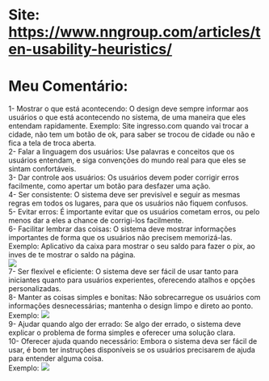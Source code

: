 # Site: https://www.nngroup.com/articles/ten-usability-heuristics/

# Meu Comentário:
1- Mostrar o que está acontecendo: O design deve sempre informar aos usuários o que está acontecendo no sistema, de uma maneira que eles entendam rapidamente. Exemplo: Site ingresso.com quando vai trocar a cidade, não tem um botão de ok, para saber se trocou de cidade ou não e fica a tela de troca aberta. <br>
2- Falar a linguagem dos usuários: Use palavras e conceitos que os usuários entendam, e siga convenções do mundo real para que eles se sintam confortáveis. <br>
3- Dar controle aos usuários: Os usuários devem poder corrigir erros facilmente, como apertar um botão para desfazer uma ação. <br>
4- Ser consistente: O sistema deve ser previsível e seguir as mesmas regras em todos os lugares, para que os usuários não fiquem confusos. <br>
5- Evitar erros: É importante evitar que os usuários cometam erros, ou pelo menos dar a eles a chance de corrigi-los facilmente. <br>
6- Facilitar lembrar das coisas: O sistema deve mostrar informações importantes de forma que os usuários não precisem memorizá-las. Exemplo: Aplicativo da caixa para mostrar o seu saldo para fazer o pix, ao inves de te mostrar o saldo na página. <br> <img src="https://github.com/jaquemfvs/Bertoti/assets/118978492/9c6b4c55-c158-4c9f-bac1-b2e830cca531"> <br>
7- Ser flexível e eficiente: O sistema deve ser fácil de usar tanto para iniciantes quanto para usuários experientes, oferecendo atalhos e opções personalizadas. <br>
8- Manter as coisas simples e bonitas: Não sobrecarregue os usuários com informações desnecessárias; mantenha o design limpo e direto ao ponto.<br> 
Exemplo: <img src="https://github.com/jaquemfvs/Bertoti/assets/118978492/ed3376e7-708c-4597-9185-83be0783fb73"> <br>
9- Ajudar quando algo der errado: Se algo der errado, o sistema deve explicar o problema de forma simples e oferecer uma solução clara. <br> 
10- Oferecer ajuda quando necessário: Embora o sistema deva ser fácil de usar, é bom ter instruções disponíveis se os usuários precisarem de ajuda para entender alguma coisa. <br> Exemplo: <img src="https://github.com/jaquemfvs/Bertoti/assets/118978492/40be8495-c66a-43e9-a4da-3ee05e0dc3cc"> <br>
